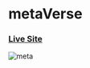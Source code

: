 # metaVerse

### [Live Site](https://omart-metaverse.vercel.app/)

![meta](https://github.com/OmarT98/metaVerse/assets/146244631/1af29222-0136-4d09-943a-1674e22cd841)
